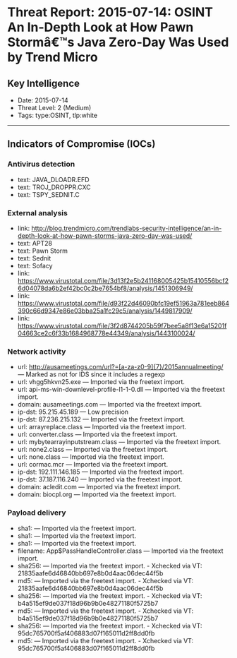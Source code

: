 # Threat Report: 2015-07-14: OSINT An In-Depth Look at How Pawn Stormâ€™s Java Zero-Day Was Used by Trend Micro


## Key Intelligence
* Date: 2015-07-14
* Threat Level: 2 (Medium)
* Tags: type:OSINT, tlp:white

---

## Indicators of Compromise (IOCs)
### Antivirus detection
* text: JAVA_DLOADR.EFD
* text: TROJ_DROPPR.CXC
* text: TSPY_SEDNIT.C

### External analysis
* link: http://blog.trendmicro.com/trendlabs-security-intelligence/an-in-depth-look-at-how-pawn-storms-java-zero-day-was-used/
* text: APT28
* text: Pawn Storm
* text: Sednit
* text: Sofacy
* link: https://www.virustotal.com/file/3d13f2e5b241168005425b15410556bcf26d04078da6b2ef42bc0c2be7654bf8/analysis/1451306949/
* link: https://www.virustotal.com/file/d93f22d46090bfc19ef51963a781eeb864390c66d9347e86e03bba25a1fc29c5/analysis/1449817909/
* link: https://www.virustotal.com/file/3f2d8744205b59f7bee5a8f13e6a15201f04663ce2c6f33b1684968778e44349/analysis/1443100024/

### Network activity
* url: http://ausameetings.com/url?=[a-za-z0-9]{7}/2015annualmeeting/ — Marked as not for IDS since it includes a regexp
* url: vhgg5hkvn25.exe — Imported via the freetext import.
* url: api-ms-win-downlevel-profile-l1-1-0.dll — Imported via the freetext import.
* domain: ausameetings.com — Imported via the freetext import.
* ip-dst: 95.215.45.189 — Low precision
* ip-dst: 87.236.215.132 — Imported via the freetext import.
* url: arrayreplace.class — Imported via the freetext import.
* url: converter.class — Imported via the freetext import.
* url: mybytearrayinputstream.class — Imported via the freetext import.
* url: none2.class — Imported via the freetext import.
* url: none.class — Imported via the freetext import.
* url: cormac.mcr — Imported via the freetext import.
* ip-dst: 192.111.146.185 — Imported via the freetext import.
* ip-dst: 37.187.116.240 — Imported via the freetext import.
* domain: acledit.com — Imported via the freetext import.
* domain: biocpl.org — Imported via the freetext import.

### Payload delivery
* sha1: <sha1> — Imported via the freetext import.
* sha1: <sha1> — Imported via the freetext import.
* sha1: <sha1> — Imported via the freetext import.
* filename: App$PassHandleController.class — Imported via the freetext import.
* sha256: <sha256> — Imported via the freetext import. - Xchecked via VT: 21835aafe6d46840bb697e8b0d4aac06dec44f5b
* md5: <md5> — Imported via the freetext import. - Xchecked via VT: 21835aafe6d46840bb697e8b0d4aac06dec44f5b
* sha256: <sha256> — Imported via the freetext import. - Xchecked via VT: b4a515ef9de037f18d96b9b0e48271180f5725b7
* md5: <md5> — Imported via the freetext import. - Xchecked via VT: b4a515ef9de037f18d96b9b0e48271180f5725b7
* sha256: <sha256> — Imported via the freetext import. - Xchecked via VT: 95dc765700f5af406883d07f165011d2ff8dd0fb
* md5: <md5> — Imported via the freetext import. - Xchecked via VT: 95dc765700f5af406883d07f165011d2ff8dd0fb
